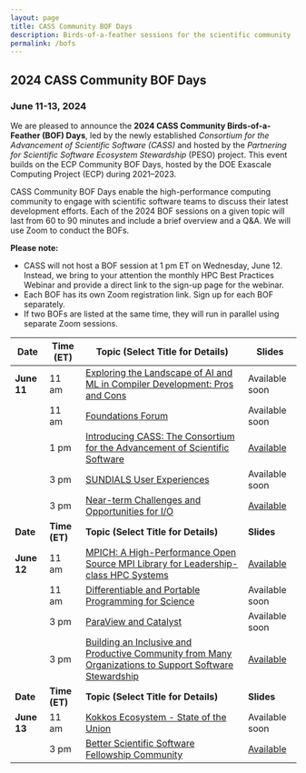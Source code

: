 ```yaml
---
layout: page
title: CASS Community BOF Days
description: Birds-of-a-feather sessions for the scientific community
permalink: /bofs
---
```


## 2024 CASS Community BOF Days
### June 11-13, 2024

We are pleased to announce the **2024 CASS Community Birds-of-a-Feather (BOF) Days**, led by the newly established _Consortium for the Advancement of Scientific Software (CASS)_ and hosted by the _Partnering for Scientific Software Ecosystem Stewardship_ (PESO) project.  This event builds on the ECP Community BOF Days, hosted by the DOE Exascale Computing Project (ECP) during 2021–2023.

 CASS Community BOF Days enable the high-performance computing community to engage with scientific software teams to discuss their latest development efforts.  Each of the 2024 BOF sessions on a given topic will last from 60 to 90 minutes and include a brief overview and a Q&A. We will use Zoom to conduct the BOFs.

 **Please note:**
 - CASS will not host a BOF session at 1 pm ET on Wednesday, June 12. Instead, we bring to your attention the monthly HPC Best Practices Webinar and provide a direct link to the sign-up page for the webinar.
 - Each BOF has its own Zoom registration link.  Sign up for each BOF separately.
 - If two BOFs are listed at the same time, they will run in parallel using separate Zoom sessions.


|**Date**| **Time (ET)** | **Topic (Select Title for Details)** | **Slides** |
|-----------|-----------|----------------------------------|---------|
|**June 11**| 11 am| [Exploring the Landscape of AI and ML in Compiler Development: Pros and Cons](/bofs/2024/compiler) | Available soon |
|           | 11 am| [Foundations Forum](/bofs/2024/foundations) | Available soon |
|           |  1 pm| [Introducing CASS: The Consortium for the Advancement of Scientific Software](/bofs/2024/cass) | [Available](/bofs/2024/cass_slides.pdf) |
|           |  3 pm| [SUNDIALS User Experiences](/bofs/2024/sundials) | Available soon |
|           |  3 pm| [Near-term Challenges and Opportunities for I/O](/bofs/2024/io) | [Available](/bofs/2024/CASS-BOF-2024-io-challenges.pdf) |
|**Date**   | **Time (ET)** | **Topic (Select Title for Details)**| **Slides** |
|**June 12**| 11 am| [MPICH: A High-Performance Open Source MPI Library for Leadership-class HPC Systems](/bofs/2024/mpich) | [Available](/bofs/2024/CASS-BOF-2024-MPICH.pdf) |
|           | 11 am| [Differentiable and Portable Programming for Science](/bofs/2024/differentiable) | Available soon |
|           |  3 pm| [ParaView and Catalyst](/bofs/2024/paraview) | Available soon |
|           |  3 pm| [Building an Inclusive and Productive Community from Many Organizations to Support Software Stewardship](/bofs/2024/community) | [Available](/bofs/2024/CASS-BOF-2024-Building-our-Software-Stewardship-Community.pdf) |
|**Date**| **Time (ET)**| **Topic (Select Title for Details)** | **Slides** |
|**June 13**| 11 am| [Kokkos Ecosystem - State of the Union](/bofs/2024/kokkos) | Available soon |
|           |  3 pm| [Better Scientific Software Fellowship Community](/bofs/2024/bsswf)| [Available](/bofs/2024/CASS-BOF-2024-BSSw-Fellowship.pdf) |
